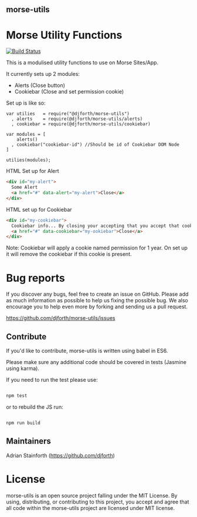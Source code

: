 ## morse-utils
# Morse Utility Functions

[![Build Status](https://semaphoreci.com/api/v1/djforth/morse-utils/branches/master/badge.svg)](https://semaphoreci.com/djforth/morse-utils)

This is a modulised utility functions to use on Morse Sites/App.

It currently sets up 2 modules:

* Alerts (Close button)
* Cookiebar (Close and set permission cookie)

Set up is like so:

```javascrtipt
var utilies   = require("@djforth/morse-utils")
  , alerts    = require(@djforth/morse-utils/alerts)
  , cookiebar = require(@djforth/morse-utils/cookiebar)

var modules = [
    alerts()
  , cookiebar("cookiebar-id") //Should be id of Cookiebar DOM Node
]

utilies(modules);

```

HTML Set up for Alert

```html
<div id="my-alert">
  Some Alert
  <a href="#" data-alert="my-alert">Close</a>
</div>
```

HTML set up for Cookiebar

```html
<div id="my-cookiebar">
  Cookiebar info... By closing your accepting that you accept that cookies are in use...
  <a href="#" data-cookiebar="my-ookiebar">Close</a>
</div>
```

Note: Cookiebar will apply a cookie named permission for 1 year.  On set up it will remove the cookiebar if this cookie is present.


# Bug reports

If you discover any bugs, feel free to create an issue on GitHub. Please add as much information as possible to help us fixing the possible bug. We also encourage you to help even more by forking and sending us a pull request.

https://github.com/djforth/morse-utils/issues

## Contribute

If you'd like to contribute, morse-utils is written using babel in ES6.

Please make sure any additional code should be covered in tests (Jasmine using karma).

If you need to run the test please use:

``` bash

npm test

```

or to rebuild the JS run:

``` bash

npm run build

```

## Maintainers

Adrian Stainforth (https://github.com/djforth)

# License

morse-utils is an open source project falling under the MIT License. By using, distributing, or contributing to this project, you accept and agree that all code within the morse-utils project are licensed under MIT license.

